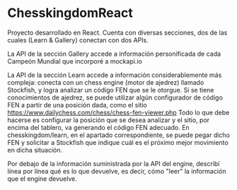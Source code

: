 # ChesskingdomReact

Proyecto desarrollado en React. Cuenta con diversas secciones, dos de las cuales (Learn & Gallery) conectan con dos APIs.

La API de la sección Gallery accede a información personificada de cada Campeón Mundial que incorporé a mockapi.io

La API de la sección Learn accede a información considerablemente más compleja: conecta con un chess engine (motor de ajedrez) llamado Stockfish, y logra analizar un código FEN que se le otorgue. 
Si se tiene conocimientos de ajedrez, se puede utilizar algún configurador de código FEN a partir de una posición dada, como el sitio https://www.dailychess.com/chess/chess-fen-viewer.php 
Todo lo que debe hacerse es configurar la posición que se desea analizar y el sitio, por encima del tablero, va generando el código FEN adecuado. 
En chesskingdom/learn, en el apartado correspondiente, se puede pegar dicho FEN y solicitar a Stockfish que indique cuál es el próximo mejor movimiento en dicha situación.

Por debajo de la información suministrada por la API del engine, describí línea por línea qué es lo que devuelve, es decir, cómo "leer" la información que el engine devuelve.
